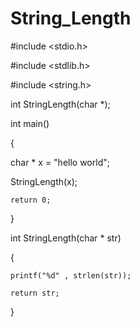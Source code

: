 # String_Length

#include <stdio.h>

#include <stdlib.h>

#include <string.h>

int StringLength(char *);

int main()

{

   char * x = "hello world";

   StringLength(x);

    return 0;
}

int StringLength(char * str)

{

    printf("%d" , strlen(str));

    return str;
    
}
